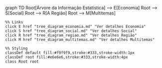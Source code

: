 graph TD
    Root[Árvore da Informação Estatística] --> E[Economia]
    Root --> S[Social]
    Root --> R[A Região]
    Root --> M[Multitemas]
    
    %% Links
    click E href "tree_diagram_economia.md" "Ver detalhes Economia"
    click S href "tree_diagram_social.md" "Ver detalhes Social"
    click R href "tree_diagram_regiao.md" "Ver detalhes Região"
    click M href "tree_diagram_multitemas.md" "Ver detalhes Multitemas"

    %% Styling
    classDef default fill:#f9f9f9,stroke:#333,stroke-width:1px
    classDef root fill:#e6e6e6,stroke:#333,stroke-width:4px
    class Root root